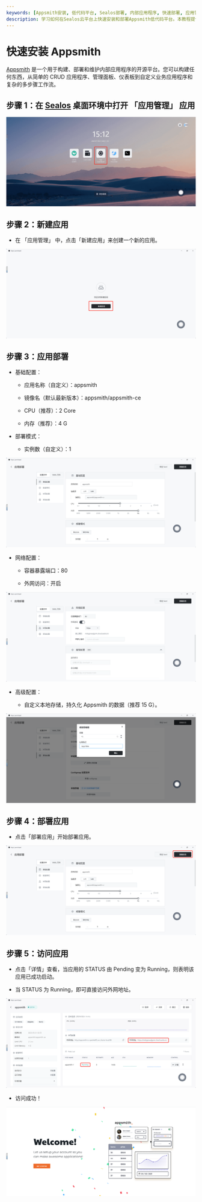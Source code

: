 ```yaml
---
keywords: [Appsmith安装, 低代码平台, Sealos部署, 内部应用程序, 快速部署, 应用管理, 开源平台, CRUD应用, 管理面板, 自定义业务应用]
description: 学习如何在Sealos云平台上快速安装和部署Appsmith低代码平台。本教程提供详细步骤，帮助您轻松创建和管理内部应用程序、仪表板和工作流。
---
```


# 快速安装 Appsmith

[Appsmith](https://github.com/appsmithorg/appsmith) 是一个用于构建、部署和维护内部应用程序的开源平台。您可以构建任何东西，从简单的
CRUD 应用程序、管理面板、仪表板到自定义业务应用程序和复杂的多步骤工作流。

## 步骤 1：在 [Sealos](https://cloud.sealos.io) 桌面环境中打开 「应用管理」 应用

![](../images/appsmith-1.png)

## 步骤 2：新建应用

- 在 「应用管理」 中，点击「新建应用」来创建一个新的应用。

![](../images/appsmith-2.png)

## 步骤 3：应用部署

- 基础配置：

    - 应用名称（自定义）：appsmith

    - 镜像名（默认最新版本）：appsmith/appsmith-ce

    - CPU（推荐）：2 Core

    - 内存（推荐）：4 G

- 部署模式：

    - 实例数（自定义）：1

![](../images/appsmith-3.png)

- 网络配置：

    - 容器暴露端口：80

    - 外网访问：开启

![](../images/appsmith-4.png)

- 高级配置：

    - 自定义本地存储，持久化 Appsmith 的数据（推荐 15 G）。

![](../images/appsmith-5.png)

## 步骤 4：部署应用

- 点击「部署应用」开始部署应用。

![](../images/appsmith-6.png)

## 步骤 5：访问应用

- 点击「详情」查看，当应用的 STATUS 由 Pending 变为 Running，则表明该应用已成功启动。

- 当 STATUS 为 Running，即可直接访问外网地址。

![](../images/appsmith-7.png)

- 访问成功！

![](../images/appsmith-8.png)



